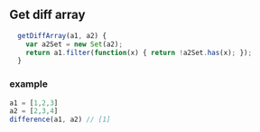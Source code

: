 ## Get diff array
```javascript
  getDiffArray(a1, a2) {
    var a2Set = new Set(a2);
    return a1.filter(function(x) { return !a2Set.has(x); });
  }
```
### example
```javascript
a1 = [1,2,3]
a2 = [2,3,4]
difference(a1, a2) // [1]
```
